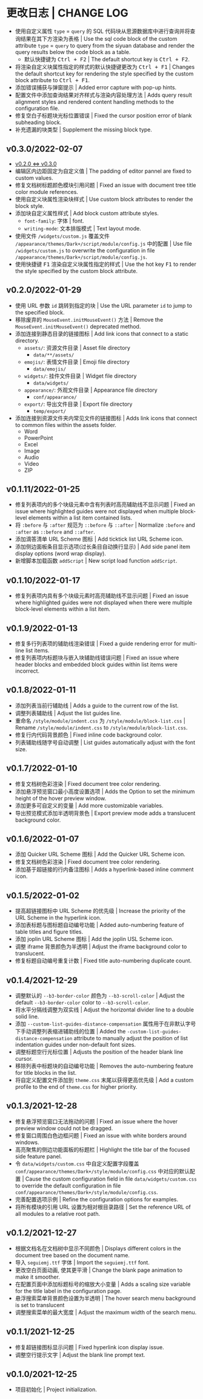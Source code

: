 # 更改日志 | CHANGE LOG

- 使用自定义属性 `type` = `query` 的 SQL 代码块从思源数据库中进行查询并将查询结果在其下方渲染为表格 | Use the sql code block of the custom attribute `type` = `query` to query from the siyuan database and render the query results below the code block as a table.
  - 默认快捷键为 <kbd>Ctrl + F2</kbd> | The default shortcut key is <kbd>Ctrl + F2</kbd>.
- 将渲染自定义块属性指定的样式的默认快捷键更改为 <kbd>Ctrl + F1</kbd> | Changes the default shortcut key for rendering the style specified by the custom block attribute to <kbd>Ctrl + F1</kbd>.
- 添加错误捕获与弹窗提示 | Added error capture with pop-up hints.
- 配置文件中添加查询结果对齐样式与渲染内容处理方法 | Adds query result alignment styles and rendered content handling methods to the configuration file.
- 修复空白子标题块光标位置错误 | Fixed the cursor position error of blank subheading block.
- 补充遗漏的块类型 | Supplement the missing block type.

## v0.3.0/2022-02-07

- [v0.2.0 <=> v0.3.0](https:///github.com/Zuoqiu-Yingyi/siyuan-theme-dark-plus/compare/v0.2.0...v0.3.0)
- 编辑区内边距固定为自定义值 | The padding of editor pannel are fixed to custom values.
- 修复文档树标题颜色模块引用问题 | Fixed an issue with document tree title color module references.
- 使用自定义块属性渲染块样式 | Use custom block attributes to render the block style.
- 添加块自定义属性样式 | Add block custom attribute styles.
  - `font-family`: 字体 | font.
  - `writing-mode`: 文本排版模式 | Text layout mode.
- 使用文件 `/widgets/custom.js` 覆盖文件 `/appearance/themes/Dark+/script/module/config.js` 中的配置 | Use file `/widgets/custom.js` to overwrite the configuration in file `/appearance/themes/Dark+/script/module/config.js`.
- 使用快捷键 <kbd>F1</kbd> 渲染自定义块属性指定的样式 | Use the hot key <kbd>F1</kbd> to render the style specified by the custom block attribute.

## v0.2.0/2022-01-29

- 使用 URL 参数 `id` 跳转到指定的块 | Use the URL parameter `id` to jump to the specified block.
- 移除废弃的 `MouseEvent.initMouseEvent()` 方法 | Remove the `MouseEvent.initMouseEvent()` deprecated method.
- 添加连接到静态目录的链接图标 | Add link icons that connect to a static directory.
  - `assets/`: 资源文件目录 | Asset file directory
    - `data/**/assets/`
  - `emojis/`: 表情文件目录 | Emoji file directory
    - `data/emojis/`
  - `widgets/`: 挂件文件目录 | Widget file directory
    - `data/widgets/`
  - `appearance/`: 外观文件目录 | Appearance file directory
    - `conf/appearance/`
  - `export/`: 导出文件目录 | Export file directory
    - `temp/export/`
- 添加连接到资源文件夹内常见文件的链接图标 | Adds link icons that connect to common files within the assets folder.
  - Word
  - PowerPoint
  - Excel
  - Image
  - Audio
  - Video
  - ZIP

## v0.1.11/2022-01-25

- 修复列表项内的多个块级元素中含有列表时高亮辅助线不显示问题 | Fixed an issue where highlighted guides were not displayed when multiple block-level elements within a list item contained lists.
- 将 `:before` 与 `:after` 规范为 `::before` 与 `::after` | Normalize `:before` and `:after` as `::before` and `::after`.
- 添加滴答清单 URL Scheme 图标 | Add ticktick list URL Scheme icon.
- 添加侧边面板条目显示选项(过长条目自动换行显示) | Add side panel item display options (word wrap display).
- 新增脚本加载函数 `addScript` | New script load function `addScript`.

## v0.1.10/2022-01-17

- 修复列表项内具有多个块级元素时高亮辅助线不显示问题 | Fixed an issue where highlighted guides were not displayed when there were multiple block-level elements within a list item.

## v0.1.9/2022-01-13

- 修复多行列表项的辅助线渲染错误 | Fixed a guide rendering error for multi-line list items.
- 修复列表项内标题块与嵌入块辅助线错误问题 | Fixed an issue where header blocks and embedded block guides within list items were incorrect.

## v0.1.8/2022-01-11

- 添加列表当前行辅助线 | Adds a guide to the current row of the list.
- 调整列表辅助线 | Adjust the list guides line.
- 重命名 `/style/module/indent.css` 为 `/style/module/block-list.css` | Rename `/style/module/indent.css` to `/style/module/block-list.css`.
- 修复行内代码背景颜色 | Fixed inline code background color.
- 列表辅助线随字号自动调整 | List guides automatically adjust with the font size.

## v0.1.7/2022-01-10

- 修复文档树色彩渲染 | Fixed document tree color rendering.
- 添加悬浮预览窗口最小高度设置选项 | Adds the Option to set the minimum height of the hover preview window.
- 添加更多可自定义的变量 | Add more customizable variables.
- 导出预览模式添加半透明背景色 | Export preview mode adds a translucent background color.

## v0.1.6/2022-01-07

- 添加 Quicker URL Scheme 图标 | Add the Quicker URL Scheme icon.
- 修复文档树色彩渲染 | Fixed document tree color rendering.
- 添加基于超链接的行内备注图标 | Adds a hyperlink-based inline comment icon.

## v0.1.5/2022-01-02

- 提高超链接图标中 URL Scheme 的优先级 | Increase the priority of the URL Scheme in the hyperlink icon.
- 添加表标题与图标题自动编号功能 | Added auto-numbering feature of table titles and figure titles.
- 添加 joplin URL Scheme 图标 | Add the joplin USL Scheme icon.
- 调整 iframe 背景颜色为半透明 | Adjust the iframe background color to translucent.
- 修复标题自动编号重复计数 | Fixed title auto-numbering duplicate count.

## v0.1.4/2021-12-29

- 调整默认的 `--b3-border-color` 颜色为 `--b3-scroll-color` | Adjust the default `--b3-border-color` color to `--b3-scroll-color`.
- 将水平分隔线调整为双实线 | Adjust the horizontal divider line to a double solid line.
- 添加 `--custom-list-guides-distance-compensation` 属性用于在非默认字号下手动调整列表缩进辅助线的位置 | Added the `-custom-list-guides-distance-compensation` attribute to manually adjust the position of list indentation guides under non-default font sizes.
- 调整标题空行光标位置 | Adjusts the position of the header blank line cursor.
- 移除列表中标题块的自动编号功能 | Removes the auto-numbering feature for title blocks in the list.
- 将自定义配置文件添加到 `theme.css` 末尾以获得更高优先级 | Add a custom profile to the end of `theme.css` for higher priority.

## v0.1.3/2021-12-28

- 修复悬浮预览窗口无法拖动的问题 | Fixed an issue where the hover preview window could not be dragged.
- 修复窗口周围白色边框问题 | Fixed an issue with white borders around windows.
- 高亮聚焦的侧边功能面板的标题栏 | Highlight the title bar of the focused side feature panel.
- 令 `data/widgets/custom.css` 中自定义配置字段覆盖 `conf/appearance/themes/Dark+/style/module/config.css` 中对应的默认配置 | Cause the custom configuration field in file `data/widgets/custom.css` to override the default configuration in file `conf/appearance/themes/Dark+/style/module/config.css`.
- 完善配置选项示例 | Refine the configuration options for examples.
- 将所有模块的引用 URL 设置为相对根目录路径 | Set the reference URL of all modules to a relative root path.

## v0.1.2/2021-12-27

- 根据文档名在文档树中显示不同颜色 | Displays different colors in the document tree based on the document name.
- 导入 `seguiemj.ttf` 字体 | Import the `seguiemj.ttf` font.
- 更改空白页面动画, 使其更平滑 | Change the blank page animation to make it smoother.
- 在配置页面中添加标题标号的缩放大小变量 | Adds a scaling size variable for the title label in the configuration page.
- 悬浮搜索菜单背景颜色设置为半透明 | The hover search menu background is set to translucent
- 调整搜索菜单的最大宽度 | Adjust the maximum width of the search menu.

## v0.1.1/2021-12-25

- 修复超链接图标显示问题 | Fixed hyperlink icon display issue.
- 调整空行提示文字 | Adjust the blank line prompt text.

## v0.1.0/2021-12-25

- 项目初始化 | Project initialization.
